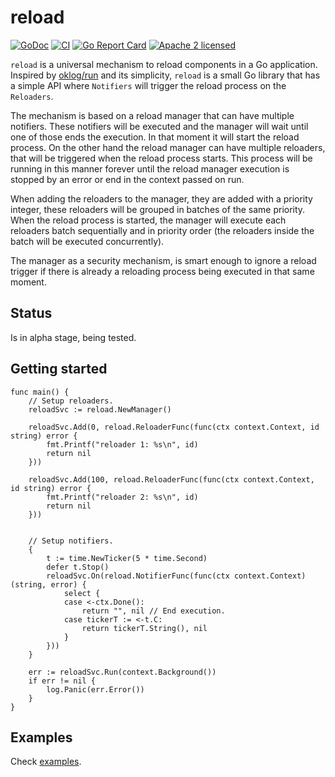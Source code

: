 # reload

[![GoDoc](https://godoc.org/github.com/slok/reload?status.svg)](https://godoc.org/github.com/slok/reload)
[![CI](https://github.com/slok/reload/actions/workflows/ci.yaml/badge.svg?branch=main)](https://github.com/slok/reload/actions/workflows/ci.yaml)
[![Go Report Card](https://goreportcard.com/badge/github.com/slok/reload)](https://goreportcard.com/report/github.com/slok/reload)
[![Apache 2 licensed](https://img.shields.io/badge/license-Apache2-blue.svg)](https://raw.githubusercontent.com/slok/reload/master/LICENSE)

`reload` is a universal mechanism to reload components in a Go application. Inspired by [oklog/run] and its simplicity, `reload` is a small Go library that has a simple API where `Notifiers` will trigger the reload process on the `Reloaders`.

The mechanism is based on a reload manager that can have multiple notifiers. These notifiers will be executed and the manager will wait until one of those ends the execution. In that moment it will start the reload process. On the other hand the reload manager can have multiple reloaders, that will be triggered when the reload process starts. This process will be running in this manner forever until the reload manager execution is stopped by an error or end in the context passed on run.

When adding the reloaders to the manager, they are added with a priority integer, these reloaders will be grouped in batches of the same priority. When the reload process is started, the manager will execute each reloaders batch sequentially and in priority order (the reloaders inside the batch will be executed concurrently).

The manager as a security mechanism, is smart enough to ignore a reload trigger if there is already a reloading process being executed in that same moment.

## Status

Is in alpha stage, being tested.

## Getting started

```golang
func main() {
    // Setup reloaders.
    reloadSvc := reload.NewManager()

    reloadSvc.Add(0, reload.ReloaderFunc(func(ctx context.Context, id string) error {
        fmt.Printf("reloader 1: %s\n", id)
        return nil
    }))

    reloadSvc.Add(100, reload.ReloaderFunc(func(ctx context.Context, id string) error {
        fmt.Printf("reloader 2: %s\n", id)
        return nil
    }))


    // Setup notifiers.
    {
        t := time.NewTicker(5 * time.Second)
        defer t.Stop()
        reloadSvc.On(reload.NotifierFunc(func(ctx context.Context) (string, error) {
            select {
            case <-ctx.Done():
                return "", nil // End execution.
            case tickerT := <-t.C:
                return tickerT.String(), nil
            }
        }))
    }

    err := reloadSvc.Run(context.Background())
    if err != nil {
        log.Panic(err.Error())
    }
}
```

## Examples

Check [examples](_examples/).

[oklog/run]: https://github.com/oklog/run
